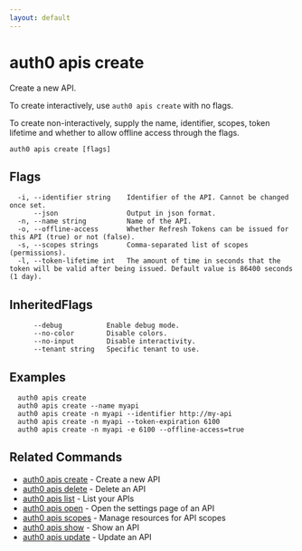 ```yaml
---
layout: default
---
```

# auth0 apis create

Create a new API.

To create interactively, use `auth0 apis create` with no flags.

To create non-interactively, supply the name, identifier, scopes, token lifetime and whether to allow offline access through the flags.

```
auth0 apis create [flags]
```


## Flags

```
  -i, --identifier string    Identifier of the API. Cannot be changed once set.
      --json                 Output in json format.
  -n, --name string          Name of the API.
  -o, --offline-access       Whether Refresh Tokens can be issued for this API (true) or not (false).
  -s, --scopes strings       Comma-separated list of scopes (permissions).
  -l, --token-lifetime int   The amount of time in seconds that the token will be valid after being issued. Default value is 86400 seconds (1 day).
```


## InheritedFlags

```
      --debug           Enable debug mode.
      --no-color        Disable colors.
      --no-input        Disable interactivity.
      --tenant string   Specific tenant to use.
```

## Examples

```
  auth0 apis create 
  auth0 apis create --name myapi
  auth0 apis create -n myapi --identifier http://my-api
  auth0 apis create -n myapi --token-expiration 6100
  auth0 apis create -n myapi -e 6100 --offline-access=true
```


## Related Commands

- [auth0 apis create](auth0_apis_create.md) - Create a new API
- [auth0 apis delete](auth0_apis_delete.md) - Delete an API
- [auth0 apis list](auth0_apis_list.md) - List your APIs
- [auth0 apis open](auth0_apis_open.md) - Open the settings page of an API
- [auth0 apis scopes](auth0_apis_scopes.md) - Manage resources for API scopes
- [auth0 apis show](auth0_apis_show.md) - Show an API
- [auth0 apis update](auth0_apis_update.md) - Update an API


